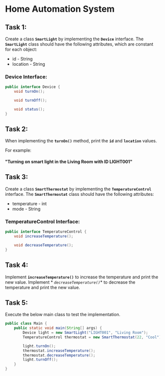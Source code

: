 # Home Automation System

## Task 1:

Create a class **`SmartLight`** by implementing the **`Device`** interface. The **`SmartLight`** class should have the
following attributes, which are constant for each object:

* id - String
* location - String

### Device Interface:

```java
public interface Device {
    void turnOn();

    void turnOff();

    void status();
}
```

## Task 2:

When implementing the **`turnOn()`** method, print the **`id`** and **`location`** values.

For example:

#### "Turning on smart light in the Living Room with ID LIGHT001"

## Task 3:

Create a class **`SmartThermostat`** by implementing the **`TemperatureControl`** interface. The **`SmartThermostat`**
class should have the following attributes:

* temperature - int
* mode - String

### TemperatureControl Interface:

```java
public interface TemperatureControl {
    void increaseTemperature();

    void decreaseTemperature();
}
```

## Task 4:

Implement **`increaseTemperature()`** to increase the temperature and print the new value. Implement *
*`decreaseTemperature()`** to decrease the temperature and print the new value.

## Task 5:

Execute the below main class to test the implementation.

```java
public class Main {
    public static void main(String[] args) {
        Device light = new SmartLight("LIGHT001", "Living Room");
        TemperatureControl thermostat = new SmartThermostat(22, "Cool");

        light.turnOn();
        thermostat.increaseTemperature();
        thermostat.decreaseTemperature();
        light.turnOff();
    }
}
```
